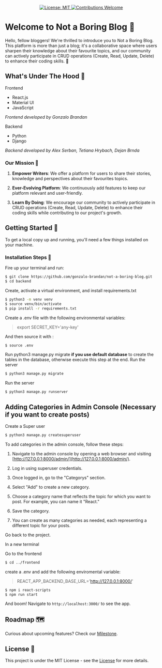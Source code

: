 
<p align="center">
  <a href="https://github.com/not-a-boring-blog/vwc-site/blob/master/LICENSE">
    <img src="https://img.shields.io/badge/License-MIT-yellow.svg?style=flat-square" alt="License: MIT" />
  </a>
  <a href="https://github.com/not-a-boring-blogd/vwc-site/blob/master/.github/contributing.md">
    <img src="https://img.shields.io/badge/contributions-welcome-orange.svg?style=flat-square" alt="Contributions Welcome" />
  </a>
</p>

# Welcome to Not a Boring Blog :tada:

Hello, fellow bloggers! We're thrilled to introduce you to Not a Boring Blog. This platform is more than just a blog; it's a collaborative space where users sharpen their knowledge about their favourite topics, and our community can actively participate in CRUD operations (Create, Read, Update, Delete) to enhance their coding skills.  🚀

## What's Under The Hood 🧰

Frontend
- React.js
- Material UI
- JavaScript

*Frontend developed by Gonzalo Brandan*

Backend

- Python
- Django

*Backend developed by Alex Serban, Tetiana Hrybach, Dejan Brnda*

### Our Mission :dart:

1. **Empower Writers**: We offer a platform for users to share their stories, knowledge and perspectives about their favourites topics.
  
2. **Ever-Evolving Platform**: We continuously add features to keep our platform relevant and user-friendly.
  
3. **Learn By Doing**: We encourage our community to actively participate in CRUD operations (Create, Read, Update, Delete) to enhance their coding skills while contributing to our project's growth.

## Getting Started 🚀

To get a local copy up and running, you'll need a few things installed on your machine.

### Installation Steps :wrench:

Fire up your terminal and run:

```sh
$ git clone https://github.com/gonzalo-brandan/not-a-boring-blog.git
$ cd backend
```

Create, activate a virtual environment, and install requirements.txt
```sh
$ python3 -m venv venv
$ source venv/bin/activate
$ pip install -r requirements.txt
```
Create a .env file with the following environmental variables:
> export SECRET_KEY='any-key'

And then source it with :
```sh
$ source .env
```


Run python3 manage.py migrate <b>if you use default database</b> to create the tables in the database, otherwise execute this step at the end. Run the server 
```sh
$ python3 manage.py migrate
```
Run the server
```sh
$ python3 manage.py runserver
```

## Adding Categories in Admin Console (Necessary if you want to create posts)

Create a Super user
```sh
$ python3 manage.py createsuperuser
```

To add categories in the admin console, follow these steps:

1. Navigate to the admin console by opening a web browser and visiting [http://127.0.0.1:8000/admin/](http://127.0.0.1:8000/admin/).

2. Log in using superuser credentials.

3. Once logged in, go to the "Categorys" section.

4. Select "Add" to create a new category.

5. Choose a category name that reflects the topic for which you want to post. For example, you can name it "React."

6. Save the category.

7. You can create as many categories as needed, each representing a different topic for your posts.


Go back to the project. 

In a new terminal

Go to the frontend
```sh
$ cd ../frontend
```

create a .env and add the following enviromental variable:
> REACT_APP_BACKEND_BASE_URL='http://127.0.0.1:8000/'


```sh
$ npm i react-scripts
$ npm run start
```

And boom! Navigate to `http://localhost:3000/` to see the app.

## Roadmap 🗺️

Curious about upcoming features? Check our [Milestone](https://github.com/gonzalo-brandan/not-a-boring-blog/milestones).

## License :scroll:

This project is under the MIT License - see the [License](https://github.com/gonzalo-brandan/not-a-boring-blog/blob/main/LICENSE) for more details.

